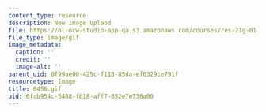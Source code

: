 ```yaml
---
content_type: resource
description: New image Uplaod
file: https://ol-ocw-studio-app-qa.s3.amazonaws.com/courses/res-21g-01-kana-spring-2010/6fcb954c5488fb18aff7652e7e736a00_0456.gif
file_type: image/gif
image_metadata:
  caption: ''
  credit: ''
  image-alt: ''
parent_uid: 0f99ae00-425c-f118-85da-ef6329ce791f
resourcetype: Image
title: 0456.gif
uid: 6fcb954c-5488-fb18-aff7-652e7e736a00
---
```

